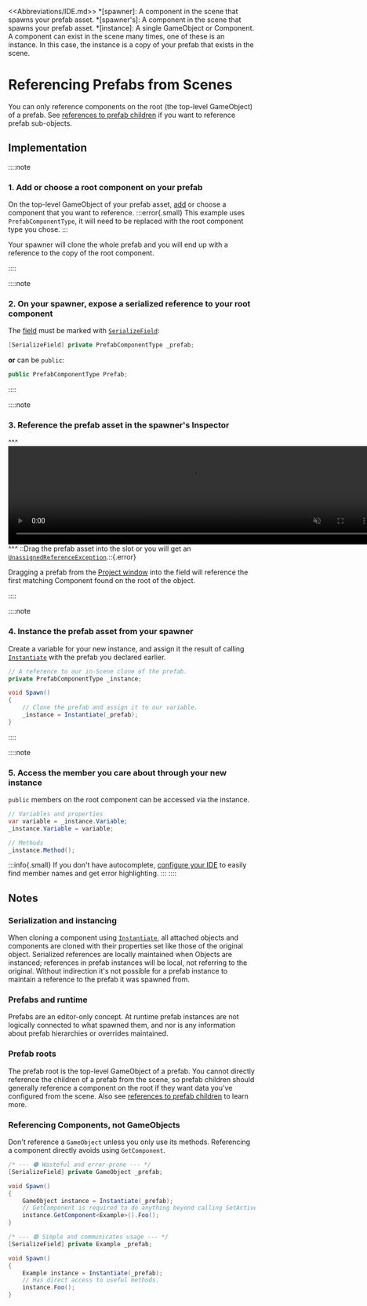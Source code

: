 <<Abbreviations/IDE.md>>
*[spawner]: A component in the scene that spawns your prefab asset.
*[spawner's]: A component in the scene that spawns your prefab asset.
*[instance]: A single GameObject or Component. A component can exist in the scene many times, one of these is an instance. In this case, the instance is a copy of your prefab that exists in the scene.
# Referencing Prefabs from Scenes

You can only reference components on the root (the top-level GameObject) of a prefab.
See [references to prefab children](References%20To%20Prefab%20Children.md) if you want to reference prefab sub-objects.

## Implementation

::::note
### 1. Add or choose a root component on your prefab
On the top-level GameObject of your prefab asset, [add](https://docs.unity3d.com/Manual/UsingComponents.html) or choose a component that you want to reference.
:::error{.small}
This example uses `PrefabComponentType`, it will need to be replaced with the root component type you chose.
:::

Your spawner will clone the whole prefab and you will end up with a reference to the copy of the root component.

::::

::::note
### 2. On your spawner, expose a serialized reference to your root component
The [field](https://learn.microsoft.com/en-us/dotnet/csharp/programming-guide/classes-and-structs/fields) must be marked with [`SerializeField`](https://docs.unity3d.com/ScriptReference/SerializeField.html):
```csharp
[SerializeField] private PrefabComponentType _prefab;
```

**or** can be `public`:
```csharp
public PrefabComponentType Prefab;
```
::::

::::note
### 3. Reference the prefab asset in the spawner's Inspector

^^^
<video width="750" height="200" autoplay loop muted controls><source type="video/webm" src="https://unity.huh.how/Video/prefab-references.webm"></video>
^^^ ::Drag the prefab asset into the slot or you will get an [`UnassignedReferenceException`](../Runtime%20Exceptions/UnassignedReferenceException.md).::{.error}

Dragging a prefab from the [Project window](https://docs.unity3d.com/Manual/ProjectView.html) into the field will reference the first matching Component found on the root of the object.

::::

::::note
### 4. Instance the prefab asset from your spawner
Create a variable for your new instance, and assign it the result of calling [`Instantiate`](https://docs.unity3d.com/ScriptReference/Object.Instantiate.html) with the prefab you declared earlier.
```csharp
// A reference to our in-Scene clone of the prefab.
private PrefabComponentType _instance;

void Spawn()
{
    // Clone the prefab and assign it to our variable.
    _instance = Instantiate(_prefab);
}
```
::::

::::note
### 5. Access the member you care about through your new instance
`public` members on the root component can be accessed via the instance.
```csharp
// Variables and properties
var variable = _instance.Variable;
_instance.Variable = variable;

// Methods
_instance.Method();
```
:::info{.small}
If you don't have autocomplete, [configure your IDE](../IDE%20Configuration.md) to easily find member names and get error highlighting.
:::
::::

## Notes
### Serialization and instancing
When cloning a component using [`Instantiate`](https://docs.unity3d.com/ScriptReference/Object.Instantiate.html), all attached objects and components are cloned with their properties set like those of the original object.
Serialized references are locally maintained when Objects are instanced; references in prefab instances will be local, not referring to the original. Without indirection it's not possible for a prefab instance to maintain a reference to the prefab it was spawned from.

### Prefabs and runtime
Prefabs are an editor-only concept. At runtime prefab instances are not logically connected to what spawned them, and nor is any information about prefab hierarchies or overrides maintained.

### Prefab roots
The prefab root is the top-level GameObject of a prefab. You cannot directly reference the children of a prefab from the scene, so prefab children should generally reference a component on the root if they want data you've configured from the scene.
Also see [references to prefab children](References%20To%20Prefab%20Children.md) to learn more.

### Referencing Components, not GameObjects
Don't reference a `GameObject` unless you only use its methods. Referencing a component directly avoids using `GetComponent`.

```csharp
/* --- 🟠 Wasteful and error-prone --- */
[SerializeField] private GameObject _prefab;

void Spawn()
{
    GameObject instance = Instantiate(_prefab);
    // GetComponent is required to do anything beyond calling SetActive.
    instance.GetComponent<Example>().Foo();
}

/* --- 🟢 Simple and communicates usage --- */
[SerializeField] private Example _prefab;

void Spawn()
{
    Example instance = Instantiate(_prefab);
    // Has direct access to useful methods.
    instance.Foo();
}
```
